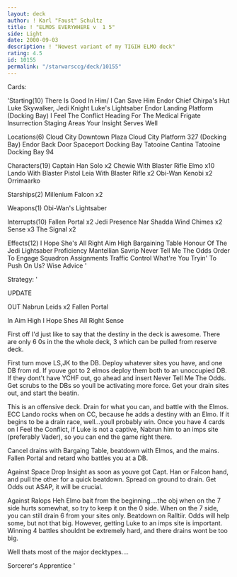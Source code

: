 ```yaml
---
layout: deck
author: ! Karl "Faust" Schultz
title: ! "ELMOS EVERYWHERE v  1 5"
side: Light
date: 2000-09-03
description: ! "Newest variant of my TIGIH ELMO deck"
rating: 4.5
id: 10155
permalink: "/starwarsccg/deck/10155"
---
```

Cards: 

'Starting(10)
There Is Good In Him/ I Can Save Him
Endor Chief Chirpa's Hut
Luke Skywalker, Jedi Knight
Luke's Lightsaber
Endor Landing Platform (Docking Bay)
I Feel The Conflict
Heading For The Medical Frigate
Insurrection
Staging Areas
Your Insight Serves Well

Locations(6)
Cloud City Downtown Plaza
Cloud City Platform 327 (Docking Bay)
Endor Back Door
Spaceport Docking Bay
Tatooine Cantina
Tatooine Docking Bay 94

Characters(19)
Captain Han Solo x2
Chewie With Blaster Rifle
Elmo x10
Lando With Blaster Pistol
Leia With Blaster Rifle x2
Obi-Wan Kenobi x2
Orrimaarko

Starships(2)
Millenium Falcon x2

Weapons(1)
Obi-Wan's Lightsaber

Interrupts(10)
Fallen Portal x2
Jedi Presence
Nar Shadda Wind Chimes x2
Sense x3
The Signal x2

Effects(12)
I Hope She's All Right
Aim High
Bargaining Table
Honour Of The Jedi
Lightsaber Proficiency
Mantellian Savrip
Never Tell Me The Odds
Order To Engage
Squadron Assignments
Traffic Control
What're You Tryin' To Push On Us?
Wise Advice
'

Strategy: '

UPDATE

OUT
Nabrun Leids x2
Fallen Portal

In
Aim High
I Hope Shes All Right
Sense


First off I'd just like to say that the destiny in the deck is awesome. There are only 6 0s in the the whole deck, 3 which can be pulled from reserve deck.

First turn move LS,JK to the DB. Deploy whatever sites you have, and one DB from rd. If youve got to 2 elmos deploy them both to an unoccupied DB. If they dont't have YCHF out, go ahead and insert Never Tell Me The Odds. Get scrubs to the DBs so youll be activating more force. Get your drain sites out, and start the beatin.

This is an offensive deck. Drain for what you can, and battle with the Elmos. ECC Lando rocks when on CC, because he adds a destiny with an Elmo. If it begins to be a drain race, well...youll probably win. Once you have 4 cards on I Feel the Conflict, if Luke is not a captive, Nabrun him to an imps site (preferably Vader), so you can end the game right there.

Cancel drains with Bargaing Table, beatdown with Elmos, and the mains. Fallen Portal and retard who battles you at a DB.

Against Space
Drop Insight as soon as youve got Capt. Han or Falcon hand, and pull the other for a quick beatdown. Spread on ground to drain. Get Odds out ASAP, it will be crucial.

Against Ralops
Heh Elmo bait from the beginning....the obj when on the 7 side hurts somewhat, so try to keep it on the 0 side. When on the 7 side, you can still drain 6 from your sites only. Beatdown on Ralltiir. Odds will help some, but not that big. However, getting Luke to an imps site is important. Winning 4 battles shouldnt be extremely hard, and there drains wont be too big.

Well thats most of the major decktypes....

Sorcerer's Apprentice
'
